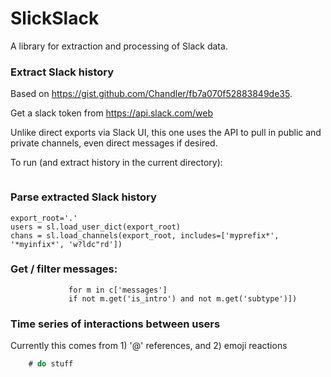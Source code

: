 SlickSlack
======================================

A library for extraction and processing of Slack data.

### Extract Slack history

Based on https://gist.github.com/Chandler/fb7a070f52883849de35.

Get a slack token from https://api.slack.com/web

Unlike direct exports via Slack UI, this one uses the API to pull in public and private channels,
even direct messages if desired.

To run (and extract history in the current directory):

```python -m slickslack.extract --token='123token' [--dryRun] [--skipDirectMessages] [--skipPrivateChannels]
```

### Parse extracted Slack history

```import slickslack as sl
export_root='.'
users = sl.load_user_dict(export_root)
chans = sl.load_channels(export_root, includes=['myprefix*', '*myinfix*', 'w?ldc"rd'])
```

### Get / filter messages:

```msgs = sum([], [m for c in chans
             for m in c['messages']
             if not m.get('is_intro') and not m.get('subtype')])
```

### Time series of interactions between users

Currently this comes from 1) '@' references, and 2) emoji reactions

```for e in sl.iter_connections(msgs):
    # do stuff

